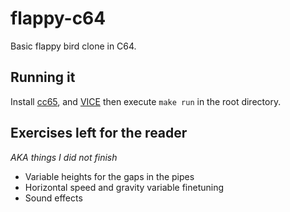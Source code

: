 # flappy-c64
Basic flappy bird clone in C64. 

## Running it
Install [cc65](https://cc65.github.io/), and [VICE](https://vice-emu.sourceforge.io/) then execute `make run` in the root directory.

## Exercises left for the reader
_AKA things I did not finish_
* Variable heights for the gaps in the pipes
* Horizontal speed and gravity variable finetuning
* Sound effects
